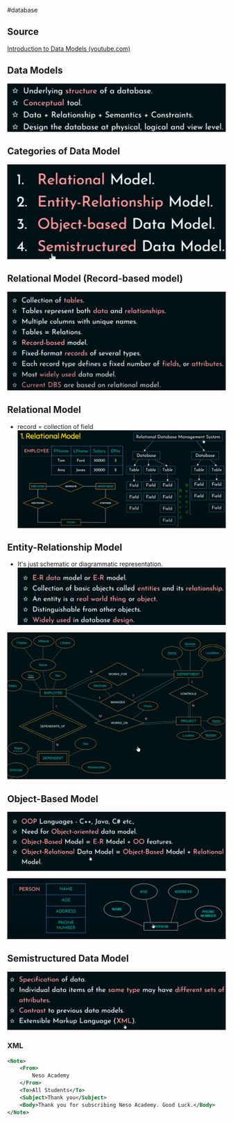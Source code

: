 #database 
## Source
[Introduction to Data Models (youtube.com)](https://www.youtube.com/watch?v=OwQoj3GJfNY&list=PLBlnK6fEyqRiyryTrbKHX1Sh9luYI0dhX&index=10)
## Data Models
![](Pasted%20image%2020240103103511.png)

## Categories of Data Model
![](Pasted%20image%2020240103103537.png)


## Relational Model (Record-based model)
![](Pasted%20image%2020240103104008.png)

## Relational Model
- record = collection of field
![](Pasted%20image%2020240103104047.png)

## Entity-Relationship Model 
- It's just schematic or diagrammatic representation.
![](Pasted%20image%2020240103104936.png)

![](Pasted%20image%2020240103105809.png)

## Object-Based Model
![](Pasted%20image%2020240103105640.png)

![](Pasted%20image%2020240103105729.png)

## Semistructured Data Model
![](Pasted%20image%2020240103110130.png)
### XML
```xml
<Note>
	<From>
		Neso Academy
	</From>
	<To>All Students</To>
	<Subject>Thank you</Subject>
	<Body>Thank you for subscribing Neso Academy. Good Luck.</Body>
</Note>
```
